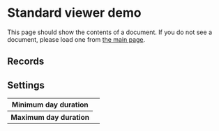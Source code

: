 # Standard viewer demo

This page should show the contents of a document.  If you do not see a document, please load one from [the main page](../../).

<a id="diary-standard-link"></a>

## Records

<template class="diary-element" name="records"><div>

### Status

<dl>

<dt>Status</dt>
<dd class="diary-element" name="status"></dd>

<dt>Start time</dt>
<dd>
<span class="diary-element diary-date" name="start"></span>, timezone: <span class="diary-element" name="start_timezone"></span>
</dd>

<dt>End time</dt>
<dd>
<span class="diary-element diary-date" name="end"></span>, timezone: <span class="diary-element" name="end_timezone"></span>
</dd>

<dt>Duration (not including gaps)</dt>
<dd class="diary-element" name="duration"></dd>

</dl>

### Commentary

<dl>

<dt>Tags</dt>
<dd class="diary-element diary-json" name="tags"></dd>

<dt>Comments</dt>
<dd class="diary-element diary-is-list" name="comments"></dd>

</dl>

### Metadata

<dl>

<dt>Day number</dt>
<dd class="diary-element diary-is-list" name="day_number"></dd>

<dt>Is this the start of new day?</dt>
<dd class="diary-element diary-is-list" name="start_of_new_day"></dd>

<dt>Is this the primary sleep of the day?</dt>
<dd class="diary-element diary-is-list" name="is_primary_sleep"></dd>

<dt>Does it look like there is a missing record after this one?</dt>
<dd class="diary-element diary-is-list" name="missing_record_after"></dd>

</dl>

<hr>

</div></template>

## Settings

<table>
<tr><th>Minimum day duration</th><td class="diary-element" name="minimum_day_duration"></td></tr>
<tr><th>Maximum day duration</th><td class="diary-element" name="maximum_day_duration"></td></tr>
</table>

<script src="../../sleep-diary-formats.js"></script>
<script src="../demo.js"></script>

